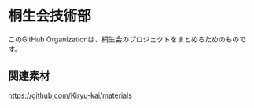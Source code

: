 # 桐生会技術部

このGitHub Organizationは、桐生会のプロジェクトをまとめるためのものです。

## 関連素材

https://github.com/Kiryu-kai/materials
